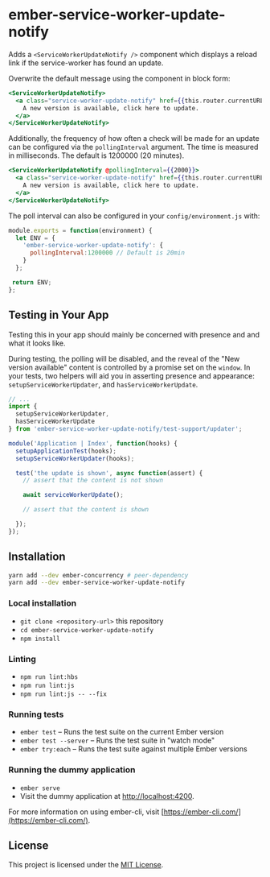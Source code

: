 # ember-service-worker-update-notify

Adds a `<ServiceWorkerUpdateNotify />` component which displays
a reload link if the service-worker has found an update.

Overwrite the default message using the component in block form:

```handlebars
<ServiceWorkerUpdateNotify>
  <a class="service-worker-update-notify" href={{this.router.currentURL}}>
    A new version is available, click here to update.
  </a>
</ServiceWorkerUpdateNotify>
```

Additionally, the frequency of how often a check will be made for an update
can be configured via the `pollingInterval` argument.
The time is measured in milliseconds. The default is 1200000 (20 minutes).

```handlebars
<ServiceWorkerUpdateNotify @pollingInterval={{2000}}>
  <a class="service-worker-update-notify" href={{this.router.currentURL}}>
    A new version is available, click here to update.
  </a>
</ServiceWorkerUpdateNotify>
```

The poll interval can also be configured in your `config/environment.js` with:
```js
module.exports = function(environment) {
  let ENV = {
    'ember-service-worker-update-notify': {
      pollingInterval:1200000 // Default is 20min
    }
  };

 return ENV;
};
```

## Testing in Your App

Testing this in your app should mainly be concerned with presence
and and what it looks like.

During testing, the polling will be disabled,
and the reveal of the "New version available" content
is controlled by a promise set on the `window`.
In your tests, two helpers will aid you in asserting
presence and appearance: `setupServiceWorkerUpdater`,
and `hasServiceWorkerUpdate`.

```js
// ...
import {
  setupServiceWorkerUpdater,
  hasServiceWorkerUpdate
} from 'ember-service-worker-update-notify/test-support/updater';

module('Application | Index', function(hooks) {
  setupApplicationTest(hooks);
  setupServiceWorkerUpdater(hooks);

  test('the update is shown', async function(assert) {
    // assert that the content is not shown

    await serviceWorkerUpdate();

    // assert that the content is shown

  });
});
```


## Installation

```bash
yarn add --dev ember-concurrency # peer-dependency
yarn add --dev ember-service-worker-update-notify
```

### Local installation

- `git clone <repository-url>` this repository
- `cd ember-service-worker-update-notify`
- `npm install`

### Linting

- `npm run lint:hbs`
- `npm run lint:js`
- `npm run lint:js -- --fix`

### Running tests

- `ember test` – Runs the test suite on the current Ember version
- `ember test --server` – Runs the test suite in "watch mode"
- `ember try:each` – Runs the test suite against multiple Ember versions

### Running the dummy application

- `ember serve`
- Visit the dummy application at [http://localhost:4200](http://localhost:4200).

For more information on using ember-cli, visit [https://ember-cli.com/](https://ember-cli.com/).

## License

This project is licensed under the [MIT License](LICENSE.md).
